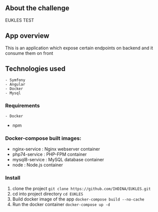 ## About the challenge

EUKLES TEST

## App overview

This is an application which expose certain endpoints on backend and it consume them on front

## Technologies used

	- Symfony
	- Angular
	- Docker
	- Mysql

### Requirements
	- Docker
  - npm

### Docker-compose built images:
  - nginx-service : Nginx webserver container
  - php74-service :  PHP-FPM container
  - mysql8-service : MySQL database container
  - node : Node.js container
  
### Install
1. clone the project
	`git clone https://github.com/IHDINA/EUKLES.git`
2. cd into project directory
	`cd EUKLES`
3. Build docker image of the app
	`docker-compose build --no-cache `
4. Run the docker container
	`docker-compose up -d`

